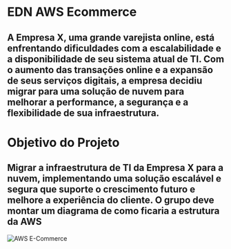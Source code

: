# EDN AWS Ecommerce

## A Empresa X, uma grande varejista online, está enfrentando dificuldades com a escalabilidade e a disponibilidade de seu sistema atual de TI. Com o aumento das transações online e a expansão de seus serviços digitais, a empresa decidiu migrar para uma solução de nuvem para melhorar a performance, a segurança e a flexibilidade de sua infraestrutura.  

# Objetivo do Projeto 

## Migrar a infraestrutura de TI da Empresa X para a nuvem, implementando uma solução escalável e segura que suporte o crescimento futuro e melhore a experiência do cliente. O grupo deve montar um diagrama de como ficaria a estrutura da AWS



![AWS E-Commerce](https://github.com/user-attachments/assets/d1dee4c9-05cd-40b0-957c-bc44e60211ae)
